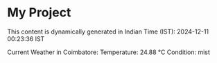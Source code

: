 # My Project

This content is dynamically generated in Indian Time (IST): 2024-12-11 00:23:36 IST


Current Weather in Coimbatore:
Temperature: 24.88 °C
Condition: mist
